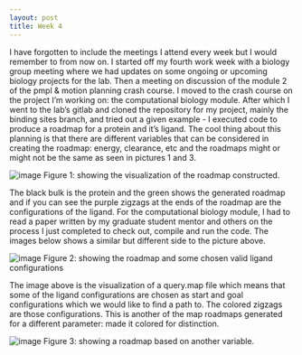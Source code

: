 ```yaml
---
layout: post
title: Week 4
---
```


I have forgotten to include the meetings I attend every week but I would remember to from now on. I started off my fourth work week with a biology group meeting where we had updates on some ongoing or upcoming biology projects for the lab. Then a meeting on discussion of the module 2 of the pmpl & motion planning crash course. I moved to the crash course on the project I’m working on: the computational biology module. After which I went to the lab’s gitlab and cloned the repository for my project, mainly the binding sites branch, and tried out a given example -  I executed code to produce a roadmap for a protein and it’s ligand. The cool thing about this planning is that there are different variables that can be considered in creating the roadmap: energy, clearance, etc and the roadmaps might or might not be the same as seen in pictures 1 and 3.

![image](https://user-images.githubusercontent.com/66149407/122970112-1bf94780-d353-11eb-972a-cca2b36b8218.png)
Figure 1: showing the visualization of the roadmap constructed.

The black bulk is the protein and the green shows the generated roadmap and if you can see the purple zigzags at the ends of the roadmap are the configurations of the ligand.
For the computational biology module, I had to read a paper written by my graduate student mentor and others on the process I just completed to check out, compile and run the code.
The images below shows a similar but different side to the picture above.

![image](https://user-images.githubusercontent.com/66149407/122970013-f4a27a80-d352-11eb-9588-8eb9b0a5c98b.png)
Figure 2: showing the roadmap and some chosen valid ligand configurations

The image above is the visualization of a query.map file which means that some of the ligand configurations are chosen as start and goal configurations which we would like to find a path to. The colored zigzags are those configurations.
This is another of the map roadmaps generated for a different parameter: made it colored for distinction.

![image](https://user-images.githubusercontent.com/66149407/123031615-2d217300-d3aa-11eb-85da-2bd361e0ca08.png)
Figure 3: showing a roadmap based on another variable.
